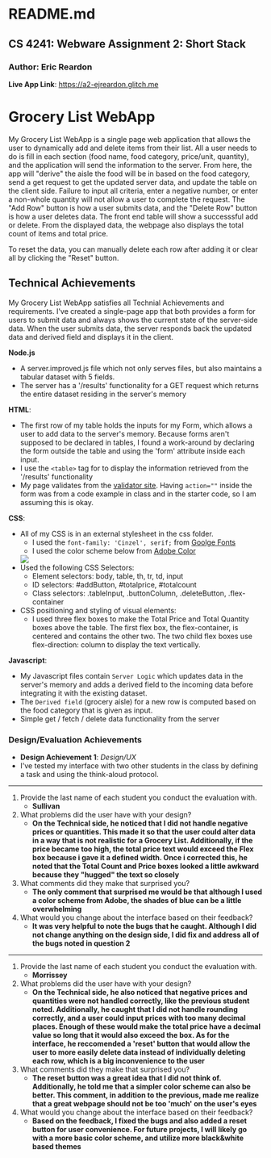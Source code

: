 README.md
===

CS 4241: Webware Assignment 2: Short Stack
---

### Author: Eric Reardon

**Live App Link**: https://a2-ejreardon.glitch.me

# Grocery List WebApp
My Grocery List WebApp is a single page web application that allows the user to dynamically add and delete items from their list.
All a user needs to do is fill in each section (food name, food category, price/unit, quantity), and the application will send the
information to the server. From here, the app will "derive" the aisle the food will be in based on the food category, send a get request
to get the updated server data, and update the table on the client side. Failure to input all criteria, enter a negative number, or enter a non-whole quantity will not allow a user to complete the request.
The "Add Row" button is how a user submits data, and the "Delete Row" button is how a user deletes data. The front end table will show a successsful
add or delete. From the displayed data, the webpage also displays the total count of items and total price.

To reset the data, you can manually delete each row after adding it or clear all by clicking the "Reset" button.

## Technical Achievements

My Grocery List WebApp satisfies all Technial Achievements and requirements.
I've created a single-page app that both provides a form for users to submit data and always shows the current state of the server-side data. 
When the user submits data, the server responds back the updated data and derived field and displays it in the client.

**Node.js**
- A server.improved.js file which not only serves files, but also maintains a tabular dataset with 5 fields.
- The server has a '/results' functionality for a GET request which returns the entire dataset residing in the server's memory

**HTML**:
- The first row of my table holds the inputs for my Form, which allows a user to add data to the server's memory.
Because forms aren't supposed to be declared in tables, I found a work-around by declaring the form outside the table and using
the 'form' attribute inside each input.
- I use the `<table>` tag for to display the information retrieved from the '/results' functionality
- My page validates from the [validator site](https://validator.w3.org).
Having `action=""` inside the form was from a code example in class and in the starter code, so I am assuming this is okay. 

**CSS**:
- All of my CSS is in an external stylesheet in the css folder.
    - I used the `font-family: 'Cinzel', serif;` from [Goolge Fonts](https://fonts.google.com)
    - I used the color scheme below from [Adobe Color](https://color.adobe.com)
    <img src="https://cdn.glitch.com/b94fec47-8dd4-476b-97f7-f5134da5b7ed%2FScreen%20Shot%202020-09-15%20at%207.36.44%20PM.png?v=1600213007531">
- Used the following CSS Selectors:
    - Element selectors: body, table, th, tr, td, input
    - ID selectors: #addButton, #totalprice, #totalcount
    - Class selectors: .tableInput, .buttonColumn, .deleteButton, .flex-container
- CSS positioning and styling of visual elements:
    - I used three flex boxes to make the Total Price and Total Quantity boxes above the table. The first flex box, the flex-container, is centered and contains the other two.
    The two child flex boxes use flex-direction: column to display the text vertically.

**Javascript**:
- My Javascript files contain `Server Logic` which updates data in the server's memory and adds a derived field to the incoming data before integrating it with the existing dataset.
- The `Derived field` (grocery aisle) for a new row is computed based on the food category that is given as input.
- Simple get / fetch / delete data functionality from the server

### Design/Evaluation Achievements
- **Design Achievement 1**: 
*Design/UX*
- I've tested my interface with two other students in the class by defining a task and using the think-aloud protocol.
---
1. Provide the last name of each student you conduct the evaluation with.
    - **Sullivan**
2. What problems did the user have with your design?
    - **On the Technical side, he noticed that I did not handle negative prices or quantities.
    This made it so that the user could alter data in a way that is not realistic for a Grocery List.
    Additionally, if the price became too high, the total price text would exceed the Flex box because i gave it a defined width.
    Once i corrected this, he noted that the Total Count and Price boxes looked a little awkward because they "hugged" the text
    so closely**
3. What comments did they make that surprised you?
    - **The only comment that surprised me would be that although I used a color scheme from Adobe, the shades of blue can be
    a little overwhelming**
4. What would you change about the interface based on their feedback?
    - **It was very helpful to note the bugs that he caught. Although I did not change anything on the design side,
    I did fix and address all of the bugs noted in question 2**

---
1. Provide the last name of each student you conduct the evaluation with.
    - **Morrissey**
2. What problems did the user have with your design?
    - **On the Technical side, he also noticed that negative prices and quantities were not handled correctly, like the previous
    student noted. Additionally, he caught that I did not handle rounding correctly, and a user could input prices with too many
    decimal places. Enough of these would make the total price have a decimal value so long that it would also exceed the box.
    As for the interface, he reccomended a 'reset' button that would allow the user to more easily delete data instead of
    individually deleting each row, which is a big inconvenience to the user**
3. What comments did they make that surprised you?
    - **The reset button was a great idea that I did not think of. Additionally, he told me that a simpler color scheme can also be
    better. This comment, in addition to the previous, made me realize that a great webpage should not be too 'much' on the user's eyes**
4. What would you change about the interface based on their feedback?
    - **Based on the feedback, I fixed the bugs and also added a reset button for user convenience. For future projects, I will likely
    go with a more basic color scheme, and utilize more black&white based themes**